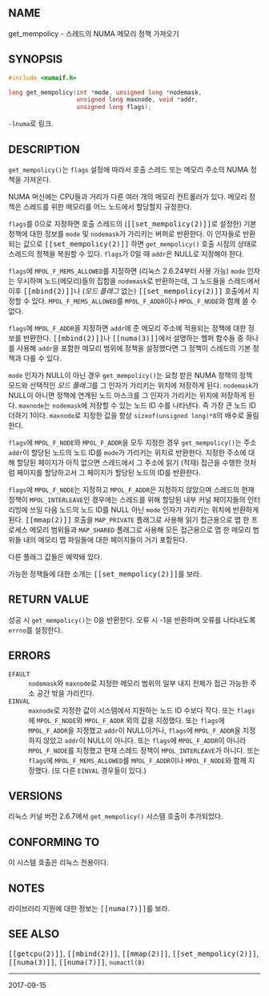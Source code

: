 ## NAME

get_mempolicy - 스레드의 NUMA 메모리 정책 가져오기

## SYNOPSIS

```c
#include <numaif.h>

long get_mempolicy(int *mode, unsigned long *nodemask,
                   unsigned long maxnode, void *addr,
                   unsigned long flags);
```

`-lnuma`로 링크.

## DESCRIPTION

`get_mempolicy()`는 `flags` 설정에 따라서 호출 스레드 또는 메모리 주소의 NUMA 정책을 가져온다.

NUMA 머신에는 CPU들과 거리가 다른 여러 개의 메모리 컨트롤러가 있다. 메모리 정책은 스레드를 위한 메모리를 어느 노드에서 할당할지 규정한다.

`flags`를 0으로 지정하면 호출 스레드의 (<tt>[[set_mempolicy(2)]]</tt>로 설정한) 기본 정책에 대한 정보를 `mode` 및 `nodemask`가 가리키는 버퍼로 반환한다. 이 인자들로 반환되는 값으로 <tt>[[set_mempolicy(2)]]</tt> 하면 `get_mempolicy()` 호출 시점의 상태로 스레드의 정책을 복원할 수 있다. `flags`가 0일 때 `addr`은 NULL로 지정해야 한다.

`flags`에 `MPOL_F_MEMS_ALLOWED`를 지정하면 (리눅스 2.6.24부터 사용 가능) `mode` 인자는 무시하며 노드(메모리)들의 집합을 `nodemask`로 반환하는데, 그 노드들을 스레드에서 이후 <tt>[[mbind(2)]]</tt>나 (<em>모드 플래그</em> 없는) <tt>[[set_mempolicy(2)]]</tt> 호출에서 지정할 수 있다. `MPOL_F_MEMS_ALLOWED`를 `MPOL_F_ADDR`이나 `MPOL_F_NODE`와 함께 쓸 수 없다.

`flags`에 `MPOL_F_ADDR`을 지정하면 `addr`에 준 메모리 주소에 적용되는 정책에 대한 정보를 반환한다. <tt>[[mbind(2)]]</tt>나 <tt>[[numa(3)]]</tt>에서 설명하는 헬퍼 함수들 중 하나를 사용해 `addr`을 포함한 메모리 범위에 정책을 설정했다면 그 정책이 스레드의 기본 정책과 다를 수 있다.

`mode` 인자가 NULL이 아닌 경우 `get_mempolicy()`는 요청 받은 NUMA 정책의 정책 모드와 선택적인 <em>모드 플래그</em>를 그 인자가 가리키는 위치에 저장하게 된다. `nodemask`가 NULL이 아니면 정책에 연계된 노드 마스크를 그 인자가 가리키는 위치에 저장하게 된다. `maxnode`는 `nodemask`에 저장할 수 있는 노드 ID 수를 나타낸다. 즉 가장 큰 노드 ID 더하기 1이다. `maxnode`로 지정한 값을 항상 `sizeof(unsigned long)*8`의 배수로 올림 한다.

`flags`에 `MPOL_F_NODE`와 `MPOL_F_ADDR`을 모두 지정한 경우 `get_mempolicy()`는 주소 `addr`이 할당된 노드의 노드 ID를 `mode`가 가리키는 위치로 반환한다. 지정한 주소에 대해 할당된 페이지가 아직 없으면 스레드에서 그 주소에 읽기 (적재) 접근을 수행한 것처럼 페이지를 할당하고서 그 페이지가 할당된 노드의 ID를 반환한다.

`flags`에 `MPOL_F_NODE`는 지정하고 `MPOL_F_ADDR`은 지정하지 않았으며 스레드의 현재 정책이 `MPOL_INTERLEAVE`인 경우에는 스레드를 위해 할당된 내부 커널 페이지들의 인터리빙에 쓰일 다음 노드의 노드 ID를 NULL 아닌 `mode` 인자가 가리키는 위치에 반환하게 된다. <tt>[[mmap(2)]]</tt> 호출을 `MAP_PRIVATE` 플래그로 사용해 읽기 접근용으로 맵 한 프로세스 메모리 범위들과 `MAP_SHARED` 플래그로 사용해 모든 접근용으로 맵 한 메모리 범위들 내의 메모리 맵 파일들에 대한 페이지들이 거기 포함된다.

다른 플래그 값들은 예약돼 있다.

가능한 정책들에 대한 소개는 <tt>[[set_mempolicy(2)]]</tt>를 보라.

## RETURN VALUE

성공 시 `get_mempolicy()`는 0을 반환한다. 오류 시 -1을 반환하며 오류를 나타내도록 `errno`를 설정한다.

## ERRORS

<dl>
<dt><code>EFAULT</code></dt>
<dd><code>nodemask</code>와 <code>maxnode</code>로 지정한 메모리 범위의 일부 내지 전체가 접근 가능한 주소 공간 밖을 가리킨다.</dd>
<dt><code>EINVAL</code></dt>
<dd><code>maxnode</code>로 지정한 값이 시스템에서 지원하는 노드 ID 수보다 작다. 또는 <code>flags</code>에 <code>MPOL_F_NODE</code>와 <code>MPOL_F_ADDR</code> 외의 값을 지정했다. 또는 <code>flags</code>에 <code>MPOL_F_ADDR</code>을 지정했고 <code>addr</code>이 NULL이거나, <code>flags</code>에 <code>MPOL_F_ADDR</code>을 지정하지 않았고 <code>addr</code>이 NULL이 아니다. 또는 <code>flags</code>에 <code>MPOL_F_ADDR</code>이 아니라 <code>MPOL_F_NODE</code>를 지정했고 현재 스레드 정책이 <code>MPOL_INTERLEAVE</code>가 아니다. 또는 <code>flags</code>에 <code>MPOL_F_MEMS_ALLOWED</code>를 <code>MPOL_F_ADDR</code>이나 <code>MPOL_F_NODE</code>와 함께 지정했다. (또 다른 <code>EINVAL</code> 경우들이 있다.)</dd>
</dl>

## VERSIONS

리눅스 커널 버전 2.6.7에서 `get_mempolicy()` 시스템 호출이 추가되었다.

## CONFORMING TO

이 시스템 호출은 리눅스 전용이다.

## NOTES

라이브러리 지원에 대한 정보는 <tt>[[numa(7)]]</tt>를 보라.

## SEE ALSO

<tt>[[getcpu(2)]]</tt>, <tt>[[mbind(2)]]</tt>, <tt>[[mmap(2)]]</tt>, <tt>[[set_mempolicy(2)]]</tt>, <tt>[[numa(3)]]</tt>, <tt>[[numa(7)]]</tt>, `numactl(8)`

----

2017-09-15
